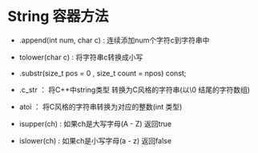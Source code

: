 # String 容器方法

- .append(int num, char c) :  连续添加num个字符c到字符串中
- tolower(char c) :  将字符串c转换成小写
- .substr(size_t pos = 0 , size_t count = npos) const;


- .c_str ： 将C++中string类型 转换为C风格的字符串(以\\0 结尾的字符数组)
- atoi ： 将C风格的字符串转换为对应的整数(int 类型)


- isupper(ch) : 如果ch是大写字母(A - Z) 返回true
- islower(ch) : 如果ch是小写字母(a - z) 返回false

